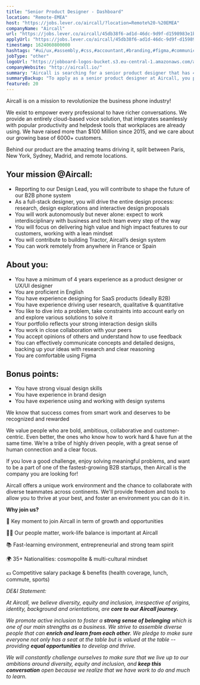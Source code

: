 ```yaml
---
title: "Senior Product Designer - Dashboard"
location: "Remote-EMEA"
host: "https://jobs.lever.co/aircall/?location=Remote%20-%20EMEA"
companyName: "Aircall"
url: "https://jobs.lever.co/aircall/45db38f6-ad1d-46dc-9d9f-d1598983e1bf"
applyUrl: "https://jobs.lever.co/aircall/45db38f6-ad1d-46dc-9d9f-d1598983e1bf/apply"
timestamp: 1624060800000
hashtags: "#ui/ux,#assembly,#css,#accountant,#branding,#figma,#communication,#English"
jobType: "other"
logoUrl: "https://jobboard-logos-bucket.s3.eu-central-1.amazonaws.com/aircall"
companyWebsite: "http://aircall.io/"
summary: "Aircall is searching for a senior product designer that has 4 years experience as a product designer or UX/UI designer."
summaryBackup: "To apply as a senior product designer at Aircall, you preferably need to have some #ui/ux, #assembly, #css."
featured: 20
---
```


Aircall is on a mission to revolutionize the business phone industry!

We exist to empower every professional to have richer conversations. We provide an entirely cloud-based voice solution, that integrates seamlessly with popular productivity and helpdesk tools that workplaces are already using. We have raised more than $100 Million since 2015, and we care about our growing base of 6000+ customers.

Behind our product are the amazing teams driving it, split between Paris, New York, Sydney, Madrid, and remote locations.

## Your mission @Aircall:

*   Reporting to our Design Lead, you will contribute to shape the future of our B2B phone system
*   As a full-stack designer, you will drive the entire design process: research, design explorations and interactive design proposals
*   You will work autonomously but never alone: expect to work interdisciplinary with business and tech team every step of the way
*   You will focus on delivering high value and high impact features to our customers, working with a lean mindset 
*   You will contribute to building Tractor, Aircall’s design system
*   You can work remotely from anywhere in France or Spain

## About you:

*   You have a minimum of 4 years experience as a product designer or UX/UI designer
*   You are proficient in English
*   You have experience designing for SaaS products (ideally B2B)
*   You have experience driving user research, qualitative & quantitative 
*   You like to dive into a problem, take constraints into account early on and explore various solutions to solve it
*   Your portfolio reflects your strong interaction design skills
*   You work in close collaboration with your peers 
*   You accept opinions of others and understand how to use feedback
*   You can effectively communicate concepts and detailed designs, backing up your ideas with research and clear reasoning
*   You are comfortable using Figma

## Bonus points:

*   You have strong visual design skills
*   You have experience in brand design 
*   You have experience using and working with design systems

We know that success comes from smart work and deserves to be recognized and rewarded

We value people who are bold, ambitious, collaborative and customer-centric. Even better, the ones who know how to work hard & have fun at the same time. We’re a tribe of highly driven people, with a great sense of human connection and a clear focus. 

If you love a good challenge, enjoy solving meaningful problems, and want to be a part of one of the fastest-growing B2B startups, then Aircall is the company you are looking for!

Aircall offers a unique work environment and the chance to collaborate with diverse teammates across continents. We'll provide freedom and tools to allow you to thrive at your best, and foster an environment you can do it in.

**Why join us?**

🚀 Key moment to join Aircall in term of growth and opportunities

💆‍♀️ Our people matter, work-life balance is important at Aircall

📚 Fast-learning environment, entrepreneurial and strong team spirit

🌍 35+ Nationalities: cosmopolite & multi-cultural mindset

💶 Competitive salary package & benefits (health coverage, lunch, commute, sports)

_DE&I Statement:_ 

_At Aircall, we believe diversity, equity and inclusion, irrespective of origins, identity, background and orientations, are_ **_core to our Aircall journey._** 

_We promote active inclusion to foster a_ **_strong sense of belonging_** _which is one of our main strengths as a business. We strive to assemble diverse people that can_ **_enrich and learn from each other_**_. We pledge to make sure everyone not only has a seat at the table but is valued at the table -- providing_ **_equal opportunities_** _to develop and thrive._

_We will constantly challenge ourselves to make sure that we live up to our ambitions around diversity, equity and inclusion, and_ **_keep this conversation_** _open because we realize that we have work to do and much to learn._
